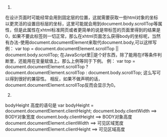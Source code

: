 1. 

在设计页面时可能经常会用到固定层的位置，这就需要获取一些html对象的坐标以更灵活的设置目标层的坐标，这里可能就会用到document.body.scrollTop等属性，但是此属性在xhtml标准网页或者更简单的说是带<!DOCTYPE ..>标签的页面里得到的结果是0，如果不要此标签则一切正常，那么在xhtml页面怎么获得body的坐标呢，当然有办法-使用document.documentElement来取代document.body,可以这样写
例：
var top = document.documentElement.scrollTop || document.body.scrollTop;
在JavaScript里||是个好东西，除了能用在if等条件判断里，还能用在变量赋值上。那么上例等同于下例。
例：
var top = document.documentElement.scrollTop ? document.documentElement.scrollTop : document.body.scrollTop;
这么写可以得到很好的兼容性。
相反，如果不做声明的话，document.documentElement.scrollTop反而会显示为0。

2.
bodyHeight 高度的语句是 var bodyHeight = document.documentElement.clientHeight;
document.body.clientWidth ==> BODY对象宽度
document.body.clientHeight ==> BODY对象高度
document.documentElement.clientWidth ==> 可见区域宽度
document.documentElement.clientHeight ==> 可见区域高度
